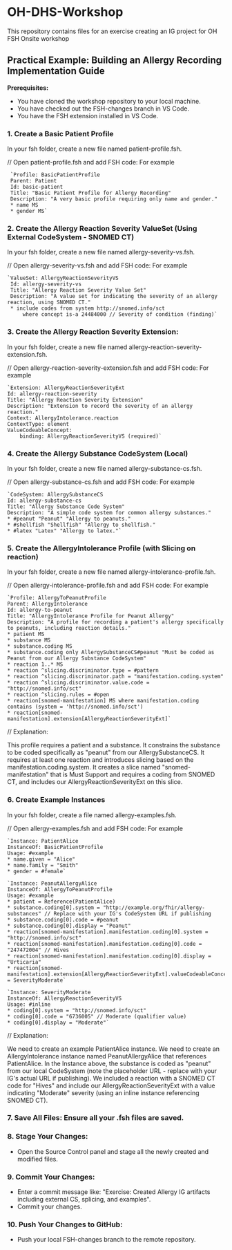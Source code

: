# OH-DHS-Workshop
This repository contains files for an exercise creating an IG project for OH FSH Onsite workshop

## Practical Example: Building an Allergy Recording Implementation Guide

**Prerequisites:**

* You have cloned the workshop repository to your local machine.
* You have checked out the FSH-changes branch in VS Code.
* You have the FSH extension installed in VS Code.

### 1. Create a Basic Patient Profile
In your fsh folder, create a new file named patient-profile.fsh.

// Open patient-profile.fsh and add FSH code: For example

     `Profile: BasicPatientProfile
     Parent: Patient
     Id: basic-patient
     Title: "Basic Patient Profile for Allergy Recording"
     Description: "A very basic profile requiring only name and gender."
     * name MS
     * gender MS`


### 2. Create the Allergy Reaction Severity ValueSet (Using External CodeSystem - SNOMED CT)
In your fsh folder, create a new file named allergy-severity-vs.fsh.

// Open allergy-severity-vs.fsh and add FSH code: For example

    `ValueSet: AllergyReactionSeverityVS
     Id: allergy-severity-vs
     Title: "Allergy Reaction Severity Value Set"
     Description: "A value set for indicating the severity of an allergy reaction, using SNOMED CT."
     * include codes from system http://snomed.info/sct
         where concept is-a 24484000 // Severity of condition (finding)`


### 3. Create the Allergy Reaction Severity Extension:
In your fsh folder, create a new file named allergy-reaction-severity-extension.fsh.

// Open allergy-reaction-severity-extension.fsh and add FSH code: For example

    `Extension: AllergyReactionSeverityExt
    Id: allergy-reaction-severity
    Title: "Allergy Reaction Severity Extension"
    Description: "Extension to record the severity of an allergy reaction."
    Context: AllergyIntolerance.reaction
    ContextType: element
    ValueCodeableConcept:
        binding: AllergyReactionSeverityVS (required)`


### 4. Create the Allergy Substance CodeSystem (Local)
In your fsh folder, create a new file named allergy-substance-cs.fsh.

// Open allergy-substance-cs.fsh and add FSH code: For example

    `CodeSystem: AllergySubstanceCS
    Id: allergy-substance-cs
    Title: "Allergy Substance Code System"
    Description: "A simple code system for common allergy substances."
    * #peanut "Peanut" "Allergy to peanuts."
    * #shellfish "Shellfish" "Allergy to shellfish."
    * #latex "Latex" "Allergy to latex."`


### 5. Create the AllergyIntolerance Profile (with Slicing on reaction)
In your fsh folder, create a new file named allergy-intolerance-profile.fsh.

// Open allergy-intolerance-profile.fsh and add FSH code: For example

    `Profile: AllergyToPeanutProfile
    Parent: AllergyIntolerance
    Id: allergy-to-peanut
    Title: "AllergyIntolerance Profile for Peanut Allergy"
    Description: "A profile for recording a patient's allergy specifically to peanuts, including reaction details."
    * patient MS
    * substance MS
    * substance.coding MS
    * substance.coding only AllergySubstanceCS#peanut "Must be coded as Peanut from our Allergy Substance CodeSystem"
    * reaction 1..* MS
    * reaction ^slicing.discriminator.type = #pattern
    * reaction ^slicing.discriminator.path = "manifestation.coding.system"
    * reaction ^slicing.discriminator.value.code = "http://snomed.info/sct"
    * reaction ^slicing.rules = #open
    * reaction[snomed-manifestation] MS where manifestation.coding contains (system = 'http://snomed.info/sct')
    * reaction[snomed-manifestation].extension[AllergyReactionSeverityExt]`

// Explanation:

This profile requires a patient and a substance.
It constrains the substance to be coded specifically as "peanut" from our AllergySubstanceCS.
It requires at least one reaction and introduces slicing based on the manifestation.coding.system.
It creates a slice named "snomed-manifestation" that is Must Support and requires a coding from SNOMED CT, and includes our AllergyReactionSeverityExt on this slice.


### 6. Create Example Instances
In your fsh folder, create a file named allergy-examples.fsh.

// Open allergy-examples.fsh and add FSH code: For example

    `Instance: PatientAlice
    InstanceOf: BasicPatientProfile
    Usage: #example
    * name.given = "Alice"
    * name.family = "Smith"
    * gender = #female`

    `Instance: PeanutAllergyAlice
    InstanceOf: AllergyToPeanutProfile
    Usage: #example
    * patient = Reference(PatientAlice)
    * substance.coding[0].system = "http://example.org/fhir/allergy-substances" // Replace with your IG's CodeSystem URL if publishing
    * substance.coding[0].code = #peanut
    * substance.coding[0].display = "Peanut"
    * reaction[snomed-manifestation].manifestation.coding[0].system = "http://snomed.info/sct"
    * reaction[snomed-manifestation].manifestation.coding[0].code = "247472004" // Hives
    * reaction[snomed-manifestation].manifestation.coding[0].display = "Urticaria"
    * reaction[snomed-manifestation].extension[AllergyReactionSeverityExt].valueCodeableConcept = SeverityModerate`

    `Instance: SeverityModerate
    InstanceOf: AllergyReactionSeverityVS
    Usage: #inline
    * coding[0].system = "http://snomed.info/sct"
    * coding[0].code = "6736005" // Moderate (qualifier value)
    * coding[0].display = "Moderate"`

// Explanation:

We need to create an example PatientAlice instance.
We need to create an AllergyIntolerance instance named PeanutAllergyAlice that references PatientAlice.
In the Instance above, the substance is coded as "peanut" from our local CodeSystem (note the placeholder URL - replace with your IG's actual URL if publishing).
We included a reaction with a SNOMED CT code for "Hives" and include our AllergyReactionSeverityExt with a value indicating "Moderate" severity (using an inline instance referencing SNOMED CT).


### 7. Save All Files: Ensure all your .fsh files are saved.


### 8. Stage Your Changes:
* Open the Source Control panel and stage all the newly created and modified files.


### 9. Commit Your Changes:
* Enter a commit message like: "Exercise: Created Allergy IG artifacts including external CS, splicing, and examples".
* Commit your changes.


### 10. Push Your Changes to GitHub:
* Push your local FSH-changes branch to the remote repository.


